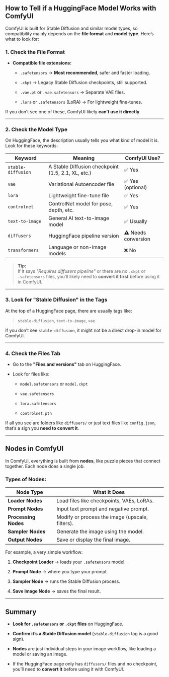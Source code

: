 
## **How to Tell if a HuggingFace Model Works with ComfyUI**

ComfyUI is built for Stable Diffusion and similar model types, so compatibility mainly depends on the **file format** and **model type**. Here’s what to look for:

### **1. Check the File Format**

- **Compatible file extensions:**
    
    - `.safetensors` → **Most recommended**, safer and faster loading.
        
    - `.ckpt` → Legacy Stable Diffusion checkpoints, still supported.
        
    - `.vae.pt` or `.vae.safetensors` → Separate VAE files.
        
    - `.lora` or `.safetensors` (LoRA) → For lightweight fine-tunes.
        

If you don’t see one of these, ComfyUI likely **can’t use it directly**.

---

### **2. Check the Model Type**

On HuggingFace, the description usually tells you what kind of model it is. Look for these keywords:

|**Keyword**|**Meaning**|**ComfyUI Use?**|
|---|---|---|
|`stable-diffusion`|A Stable Diffusion checkpoint (1.5, 2.1, XL, etc.)|✅ Yes|
|`vae`|Variational Autoencoder file|✅ Yes (optional)|
|`lora`|Lightweight fine-tune file|✅ Yes|
|`controlnet`|ControlNet model for pose, depth, etc.|✅ Yes|
|`text-to-image`|General AI text-to-image model|✅ Usually|
|`diffusers`|HuggingFace pipeline version|⚠ Needs conversion|
|`transformers`|Language or non-image models|❌ No|

> **Tip:**  
> If it says _"Requires diffusers pipeline"_ or there are no `.ckpt` or `.safetensors` files, you’ll likely need to **convert it first** before using it in ComfyUI.

---

### **3. Look for "Stable Diffusion" in the Tags**

At the top of a HuggingFace page, there are usually tags like:

> `stable-diffusion`, `text-to-image`, `vae`

If you don’t see `stable-diffusion`, it might not be a direct drop-in model for ComfyUI.

---

### **4. Check the Files Tab**

- Go to the **"Files and versions"** tab on HuggingFace.
    
- Look for files like:
    
    - `model.safetensors` or `model.ckpt`
        
    - `vae.safetensors`
        
    - `lora.safetensors`
        
    - `controlnet.pth`
        

If all you see are folders like `diffusers/` or just text files like `config.json`, that’s a sign you **need to convert it**.

---

## **Nodes in ComfyUI**

In ComfyUI, everything is built from **nodes**, like puzzle pieces that connect together. Each node does a single job.

### **Types of Nodes:**

|**Node Type**|**What It Does**|
|---|---|
|**Loader Nodes**|Load files like checkpoints, VAEs, LoRAs.|
|**Prompt Nodes**|Input text prompt and negative prompt.|
|**Processing Nodes**|Modify or process the image (upscale, filters).|
|**Sampler Nodes**|Generate the image using the model.|
|**Output Nodes**|Save or display the final image.|

For example, a very simple workflow:

1. **Checkpoint Loader** → loads your `.safetensors` model.
    
2. **Prompt Node** → where you type your prompt.
    
3. **Sampler Node** → runs the Stable Diffusion process.
    
4. **Save Image Node** → saves the final result.
    

---

## **Summary**

- **Look for `.safetensors` or `.ckpt` files** on HuggingFace.
    
- **Confirm it’s a Stable Diffusion model** (`stable-diffusion` tag is a good sign).
    
- **Nodes** are just individual steps in your image workflow, like loading a model or saving an image.
    
- If the HuggingFace page only has `diffusers/` files and no checkpoint, you’ll need to **convert it** before using it with ComfyUI.

